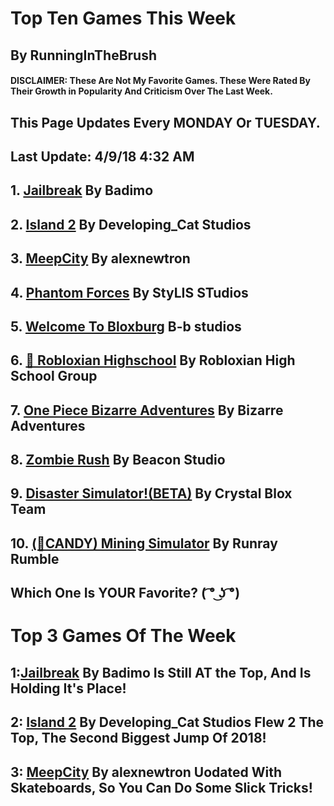 # Top Ten Games This Week

## By RunningInTheBrush

#### DISCLAIMER: These Are Not My Favorite Games. These Were Rated By Their Growth in Popularity And Criticism Over The Last Week.

## This Page Updates Every MONDAY Or TUESDAY.

## Last Update: 4/9/18 4:32 AM

## 1. [Jailbreak](https://www.roblox.com/games/606849621/Jailbreak) By Badimo

## 2. [Island 2](https://www.roblox.com/games/1462994259/Island-2) By Developing_Cat Studios

## 3. [MeepCity](https://www.roblox.com/games/370731277/MeepCity) By alexnewtron

## 4. [Phantom Forces](https://www.roblox.com/games/292439477/Phantom-Forces) By StyLIS STudios

## 5. [Welcome To Bloxburg](https://www.roblox.com/games/185655149/Welcome-to-Bloxburg-BETA) B-b studios

## 6. [🎂 Robloxian Highschool](https://www.roblox.com/games/447452406/Robloxian-Highschool) By Robloxian High School Group

## 7. [One Piece Bizarre Adventures](https://www.roblox.com/games/1438054158/One-Piece-Bizarre-Adventures) By Bizarre Adventures

## 8. [Zombie Rush](https://www.roblox.com/games/137885680/Guns-Zombie-Rush) By Beacon Studio

## 9. [Disaster Simulator!(BETA)](https://www.roblox.com/games/1525492827/Disaster-Simulator-BETA) By Crystal Blox Team

## 10. [(🍭CANDY) Mining Simulator](https://www.roblox.com/games/1417427737/CANDY-Mining-Simulator) By Runray Rumble

## Which One Is YOUR Favorite? ( ͡° ͜ʖ ͡°)


# Top 3 Games Of The Week

## 1:[Jailbreak](https://www.roblox.com/games/606849621/Jailbreak) By Badimo Is Still AT the Top, And Is Holding It's Place!

## 2: [Island 2](https://www.roblox.com/games/1462994259/Island-2) By Developing_Cat Studios Flew 2 The Top, The Second Biggest Jump Of 2018!

## 3: [MeepCity](https://www.roblox.com/games/370731277/MeepCity) By alexnewtron Uodated With Skateboards, So You Can Do Some Slick Tricks!
